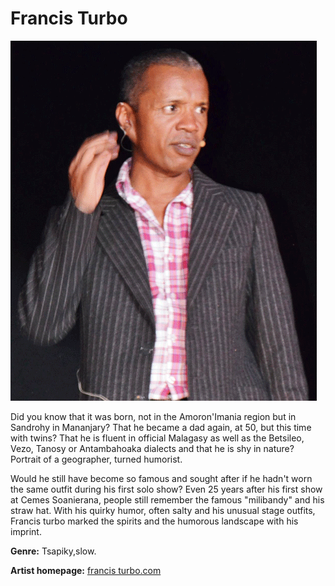 # Francis Turbo

![ Francis Turbo, a geographer who did not predestine himself for a career as a comedian](francis.gif)

Did you know that it was born, not in the Amoron'Imania region but in Sandrohy in Mananjary? That he became a dad again, at 50, but this time with twins? That he is fluent in official Malagasy as well as the Betsileo, Vezo, Tanosy or Antambahoaka dialects and that he is shy in nature? Portrait of a geographer, turned humorist.

Would he still have become so famous and sought after if he hadn't worn the same outfit during his first solo show? Even 25 years after his first show at Cemes Soanierana, people still remember the famous "milibandy" and his straw hat. With his quirky humor, often salty and his unusual stage outfits, Francis turbo marked the spirits and the humorous landscape with his imprint.

**Genre:** Tsapiky,slow.

**Artist homepage:** [francis turbo.com](http://www.midi-madagascar.mg)
